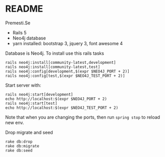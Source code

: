 # README

Premesti.Se

* Rails 5
* Neo4j database
* yarn installed: bootstrap 3, jquery 3, font awesome 4

Database is Neo4j. To install use this rails tasks

~~~
rails neo4j:install[community-latest,development]
rails neo4j:install[community-latest,test]
rails neo4j:config[development,$(expr $NEO4J_PORT + 2)]
rails neo4j:config[test,$(expr $NEO4J_TEST_PORT + 2)]
~~~

Start server with:

~~~
rails neo4j:start[development]
echo http://localhost:$(expr $NEO4J_PORT + 2)
rails neo4j:start[test]
echo http://localhost:$(expr $NEO4J_TEST_PORT + 2)
~~~

Note that when you are changing the ports, then run `spring stop` to reload new
env.

Drop migrate and seed

~~~
rake db:drop
rake db:migrate
rake db:seed
~~~
